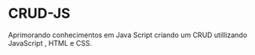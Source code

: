 # CRUD-JS
Aprimorando conhecimentos em Java Script criando um CRUD utillizando JavaScript , HTML e CSS.

